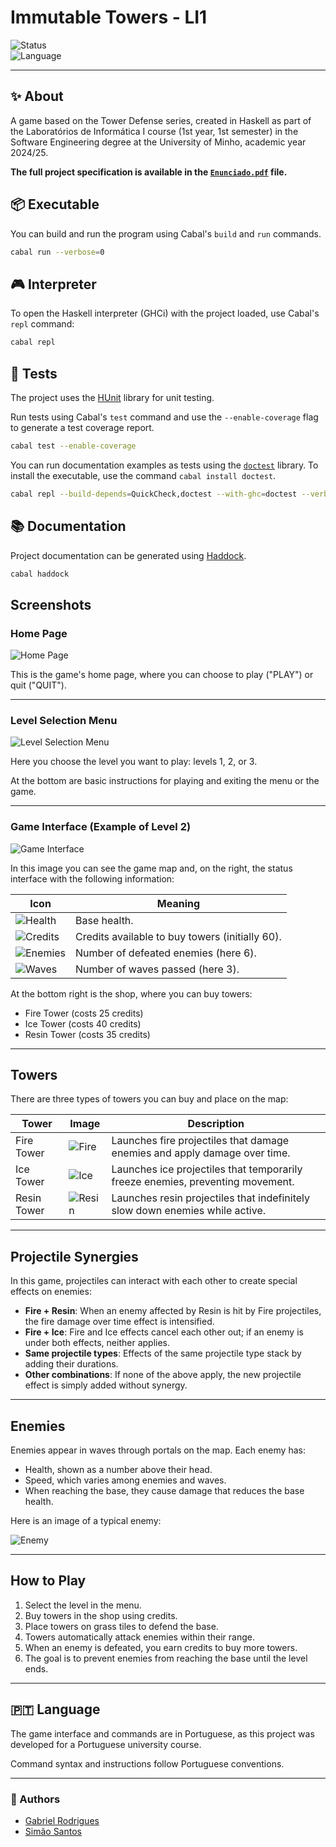 # Immutable Towers - LI1

![Status](https://img.shields.io/badge/status-completed-brightgreen)  
![Language](https://img.shields.io/badge/language-Haskell-5e5086)  

---

## ✨ About 
A game based on the Tower Defense series, created in Haskell as part of the Laboratórios de Informática I course (1st year, 1st semester) in the Software Engineering degree at the University of Minho, academic year 2024/25.

**The full project specification is available in the [`Enunciado.pdf`](Enunciado.pdf) file.**

## 📦 Executable

You can build and run the program using Cabal's `build` and `run` commands.

```bash
cabal run --verbose=0
```

## 🎮 Interpreter

To open the Haskell interpreter (GHCi) with the project loaded, use Cabal's `repl` command:

```bash
cabal repl
```

## 🧪 Tests

The project uses the [HUnit](https://hackage.haskell.org/package/HUnit) library for unit testing.

Run tests using Cabal's `test` command and use the `--enable-coverage` flag to generate a test coverage report.

```bash
cabal test --enable-coverage
```

You can run documentation examples as tests using the [`doctest`](https://hackage.haskell.org/package/doctest) library. To install the executable, use the command `cabal install doctest`.

```bash
cabal repl --build-depends=QuickCheck,doctest --with-ghc=doctest --verbose=0
```

## 📚 Documentation

Project documentation can be generated using [Haddock](https://haskell-haddock.readthedocs.io/).

```bash
cabal haddock
```
## Screenshots

### Home Page

![Home Page](./assets/home.png)

This is the game's home page, where you can choose to play ("PLAY") or quit ("QUIT").

---

### Level Selection Menu

![Level Selection Menu](./assets/menuP.png)

Here you choose the level you want to play: levels 1, 2, or 3.

At the bottom are basic instructions for playing and exiting the menu or the game.

---

### Game Interface (Example of Level 2)

![Game Interface](./assets/level.png)

In this image you can see the game map and, on the right, the status interface with the following information:

| Icon                                  | Meaning                                  |
|-------------------------------------|------------------------------------------|
| ![Health](./assets/vida.bmp)          | Base health.               |
| ![Credits](./assets/creditos.bmp)     | Credits available to buy towers (initially 60). |
| ![Enemies](./assets/inimigosInfo.bmp) | Number of defeated enemies (here 6).     |
| ![Waves](./assets/ondas.bmp)          | Number of waves passed (here 3).         |

At the bottom right is the shop, where you can buy towers:

- Fire Tower (costs 25 credits)  
- Ice Tower (costs 40 credits)  
- Resin Tower (costs 35 credits)  

---

## Towers

There are three types of towers you can buy and place on the map:

| Tower           | Image                           | Description                                                                                      |
|-----------------|--------------------------------|------------------------------------------------------------------------------------------------|
| Fire Tower      | ![Fire](./assets/torre_fogo1.bmp)   | Launches fire projectiles that damage enemies and apply damage over time.                      |
| Ice Tower       | ![Ice](./assets/torre_gelo1.bmp)    | Launches ice projectiles that temporarily freeze enemies, preventing movement.                 |
| Resin Tower     | ![Resin](./assets/torre_resina1.bmp) | Launches resin projectiles that indefinitely slow down enemies while active.                    |

---

## Projectile Synergies

In this game, projectiles can interact with each other to create special effects on enemies:

- **Fire + Resin**: When an enemy affected by Resin is hit by Fire projectiles, the fire damage over time effect is intensified.
- **Fire + Ice**: Fire and Ice effects cancel each other out; if an enemy is under both effects, neither applies.
- **Same projectile types**: Effects of the same projectile type stack by adding their durations.
- **Other combinations**: If none of the above apply, the new projectile effect is simply added without synergy.

---

## Enemies

Enemies appear in waves through portals on the map. Each enemy has:

- Health, shown as a number above their head.  
- Speed, which varies among enemies and waves.  
- When reaching the base, they cause damage that reduces the base health.  

Here is an image of a typical enemy:

![Enemy](./assets/inimigo1.bmp)

---

## How to Play

1. Select the level in the menu.  
2. Buy towers in the shop using credits.  
3. Place towers on grass tiles to defend the base.  
4. Towers automatically attack enemies within their range.  
5. When an enemy is defeated, you earn credits to buy more towers.  
6. The goal is to prevent enemies from reaching the base until the level ends.

---

## 🇵🇹 Language

The game interface and commands are in Portuguese, as this project was developed for a Portuguese university course.  

Command syntax and instructions follow Portuguese conventions.

---

### 👥 Authors

- [Gabriel Rodrigues](https://github.com/gabriellrrr)  
- [Simão Santos](https://github.com/simaosantoss)

